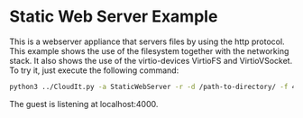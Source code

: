 # Static Web Server Example
This is a webserver appliance that servers files by using the http protocol. This example shows the use of the filesystem together with the networking stack. It also shows the use of the virtio-devices VirtioFS and VirtioVSocket. To try it, just execute the following command:
```bash
python3 ../CloudIt.py -a StaticWebServer -r -d /path-to-directory/ -f 4000:80
```
The guest is listening at localhost:4000.
